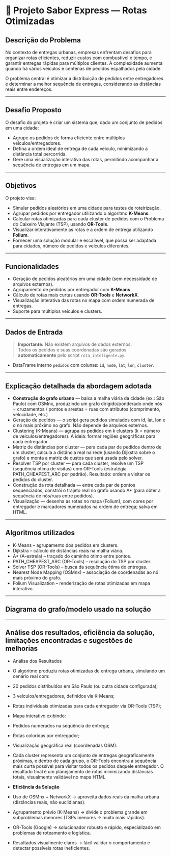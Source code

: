 # 🚚 Projeto Sabor Express — Rotas Otimizadas

## Descrição do Problema
No contexto de entregas urbanas, empresas enfrentam desafios para organizar rotas eficientes, reduzir custos com combustível e tempo, e garantir entregas rápidas para múltiplos clientes. A complexidade aumenta quando há vários veículos e centenas de pedidos espalhados pela cidade.

O problema central é otimizar a distribuição de pedidos entre entregadores e determinar a melhor sequência de entregas, considerando as distâncias reais entre endereços.

---

## Desafio Proposto
O desafio do projeto é criar um sistema que, dado um conjunto de pedidos em uma cidade:

- Agrupe os pedidos de forma eficiente entre múltiplos veículos/entregadores.
- Defina a ordem ideal de entrega de cada veículo, minimizando a distância total percorrida.
- Gere uma visualização interativa das rotas, permitindo acompanhar a sequência de entregas em um mapa.

---

## Objetivos
O projeto visa:

- Simular pedidos aleatórios em uma cidade para testes de roteirização.
- Agrupar pedidos por entregador utilizando o algoritmo **K-Means**.
- Calcular rotas otimizadas para cada cluster de pedidos com o Problema do Caixeiro Viajante (TSP), usando **OR-Tools**.
- Visualizar interativamente as rotas e a ordem de entrega utilizando **Folium**.
- Fornecer uma solução modular e escalável, que possa ser adaptada para cidades, número de pedidos e veículos diferentes.

---

## Funcionalidades
- Geração de pedidos aleatórios em uma cidade (sem necessidade de arquivos externos).
- Agrupamento de pedidos por entregador com **K-Means**.
- Cálculo de rotas mais curtas usando **OR-Tools** e **NetworkX**.
- Visualização interativa das rotas no mapa com ordem numerada de entregas.
- Suporte para múltiplos veículos e clusters.

---

## Dados de Entrada
> **Importante:** Não existem arquivos de dados externos.  
> Todos os pedidos e suas coordenadas são gerados **automaticamente** pelo script `rota_inteligente.py`.

- DataFrame interno `pedidos` com colunas: `id`, `node`, `lat`, `lon`, `cluster`.

---

## Explicação detalhada da abordagem adotada
- **Construção do grafo urbano** — baixa a malha viária da cidade (ex.: São Paulo) com OSMnx, produzindo um grafo dirigido/ponderado onde nós = cruzamentos / pontos e arestas = ruas com atributos (comprimento, velocidade, etc.)
- Geração de pedidos — o script gera pedidos simulados com id, lat, lon e o nó mais próximo no grafo. Não depende de arquivos externos.
- Clustering (K-Means) — agrupa os pedidos em k clusters (k = número de veículos/entregadores). A ideia: formar regiões geográficas para cada entregador.
- Matriz de distâncias por cluster — para cada par de pedidos dentro de um cluster, calcula a distância real na rede (usando Dijkstra sobre o grafo) e monta a matriz de custos que será usada pelo solver.
- Resolver TSP por cluster — para cada cluster, resolve um TSP (sequência ótima de visitas) com OR-Tools (estratégia PATH_CHEAPEST_ARC por padrão). Resultado: ordem a visitar os pedidos do cluster.
- Construção da rota detalhada — entre cada par de pontos sequenciados, constrói o trajeto real no grafo usando A* (para obter a sequência de nós/ruas entre pedidos).
- Visualização — desenha as rotas no mapa (Folium), com cores por entregador e marcadores numerados na ordem de entrega; salva em HTML.

---

## Algoritmos utilizados
- K-Means – agrupamento dos pedidos em clusters.
- Dijkstra – cálculo de distâncias reais na malha viária.
- A* (A-estrela) – traçado do caminho ótimo entre pontos.
- PATH_CHEAPEST_ARC (OR-Tools) – resolução do TSP por cluster.
- Solver TSP (OR-Tools) – busca da sequência ótima de entregas.
- Nearest Node Mapping (OSMnx) – associação de coordenadas ao nó mais próximo do grafo.
- Folium Visualization – renderização de rotas otimizadas em mapa interativo.


---

## Diagrama do grafo/modelo usado na solução



---


## Análise dos resultados, eficiência da solução, limitações encontradas e sugestões de melhorias
- Análise dos Resultados
- O algoritmo produziu rotas otimizadas de entrega urbana, simulando um cenário real com:
- 20 pedidos distribuídos em São Paulo (ou outra cidade configurada);
- 3 veículos/entregadores, definidos via K-Means;
- Rotas individuais otimizadas para cada entregador via OR-Tools (TSP);
- Mapa interativo exibindo:
- Pedidos numerados na sequência de entrega;
- Rotas coloridas por entregador;
- Visualização geográfica real (coordenadas OSM).
- Cada cluster representa um conjunto de entregas geograficamente próximas, e dentro de cada grupo, o OR-Tools encontra a sequência mais curta possível para visitar todos os pedidos daquele entregador.
O resultado final é um planejamento de rotas minimizando distâncias totais, visualmente validável no mapa HTML


- **Eficiência da Solução**
- Uso de OSMnx + NetworkX → aproveita dados reais da malha urbana (distâncias reais, não euclidianas).
- Agrupamento prévio (K-Means) → divide o problema grande em subproblemas menores (TSPs menores → muito mais rápidos).
- OR-Tools (Google) → solucionador robusto e rápido, especializado em problemas de roteamento e logística.
- Resultados visualmente claros → fácil validar o comportamento e detectar possíveis rotas ineficientes.






















